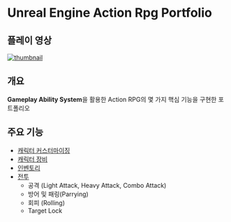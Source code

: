 # Unreal Engine Action Rpg Portfolio
## 플레이 영상
[![thumbnail](https://github.com/user-attachments/assets/20799828-eee3-483e-8cf3-c88bfea26b6a)](https://drive.google.com/file/d/1ReGt8X3x95BzbW_mSu0NYFqgYbV-fvKL/view?usp=drive_link)
## 개요
**Gameplay Ability System**을 활용한 Action RPG의 몇 가지 핵심 기능을 구현한 포트폴리오
## 주요 기능
- [캐릭터 커스터마이징](https://github.com/chahoseong/unreal-engine-action-rpg-portfolio/blob/main/Docs/CharacterParts/README.md)
- [캐릭터 장비](https://github.com/chahoseong/unreal-engine-action-rpg-portfolio/blob/main/Docs/Equipment/README.md)
- [인벤토리](https://github.com/chahoseong/unreal-engine-action-rpg-portfolio/blob/main/Docs/Inventory/README.md)
- [전투](https://github.com/chahoseong/unreal-engine-action-rpg-portfolio/blob/main/Docs/Combat/README.md)
  - 공격 (Light Attack, Heavy Attack, Combo Attack)
  - 방어 및 패링(Parrying)
  - 회피 (Rolling)
  - Target Lock
